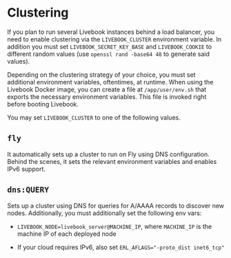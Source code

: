 # Clustering

If you plan to run several Livebook instances behind a load balancer, you need to enable clustering via the `LIVEBOOK_CLUSTER` environment variable. In addition you must set `LIVEBOOK_SECRET_KEY_BASE` and `LIVEBOOK_COOKIE` to different random values (use `openssl rand -base64 48` to generate said values).

Depending on the clustering strategy of your choice, you must set additional environment variables, oftentimes, at runtime. When using the Livebook Docker image, you can create a file at `/app/user/env.sh` that exports the necessary environment variables. This file is invoked right before booting Livebook.

You may set `LIVEBOOK_CLUSTER` to one of the following values.

## `fly`

It automatically sets up a cluster to run on Fly using DNS configuration. Behind the scenes, it sets the relevant environment variables and enables IPv6 support.

## `dns:QUERY`

Sets up a cluster using DNS for queries for A/AAAA records to discover new nodes. Additionally, you must additionally set the following env vars:

  * `LIVEBOOK_NODE=livebook_server@MACHINE_IP`, where `MACHINE_IP` is the machine IP of each deployed node

  * If your cloud requires IPv6, also set `ERL_AFLAGS="-proto_dist inet6_tcp"`
